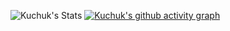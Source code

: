 ![Kuchuk's Stats](https://github-readme-stats.vercel.app/api?username=kuchuk-borom-db&show_icons=true&theme=radical)
[![Kuchuk's github activity graph](https://github-readme-activity-graph.vercel.app/graph?username=kuchuk-borom-db&theme=dracula)](https://github.com/kuchuk-borom-db/github-readme-activity-graph)
